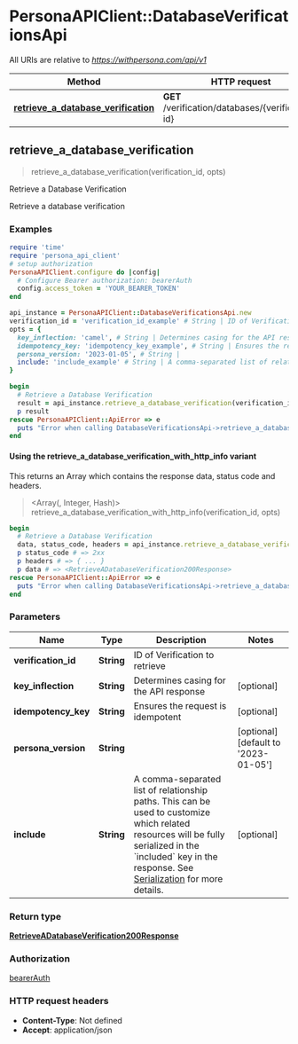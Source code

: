 # PersonaAPIClient::DatabaseVerificationsApi

All URIs are relative to *https://withpersona.com/api/v1*

| Method | HTTP request | Description |
| ------ | ------------ | ----------- |
| [**retrieve_a_database_verification**](DatabaseVerificationsApi.md#retrieve_a_database_verification) | **GET** /verification/databases/{verification-id} | Retrieve a Database Verification |


## retrieve_a_database_verification

> <RetrieveADatabaseVerification200Response> retrieve_a_database_verification(verification_id, opts)

Retrieve a Database Verification

Retrieve a database verification

### Examples

```ruby
require 'time'
require 'persona_api_client'
# setup authorization
PersonaAPIClient.configure do |config|
  # Configure Bearer authorization: bearerAuth
  config.access_token = 'YOUR_BEARER_TOKEN'
end

api_instance = PersonaAPIClient::DatabaseVerificationsApi.new
verification_id = 'verification_id_example' # String | ID of Verification to retrieve
opts = {
  key_inflection: 'camel', # String | Determines casing for the API response
  idempotency_key: 'idempotency_key_example', # String | Ensures the request is idempotent
  persona_version: '2023-01-05', # String | 
  include: 'include_example' # String | A comma-separated list of relationship paths. This can be used to customize which related resources will be fully serialized in the `included` key in the response. See [Serialization](https://docs.withpersona.com/reference/serialization#inclusion-of-related-resources) for more details.
}

begin
  # Retrieve a Database Verification
  result = api_instance.retrieve_a_database_verification(verification_id, opts)
  p result
rescue PersonaAPIClient::ApiError => e
  puts "Error when calling DatabaseVerificationsApi->retrieve_a_database_verification: #{e}"
end
```

#### Using the retrieve_a_database_verification_with_http_info variant

This returns an Array which contains the response data, status code and headers.

> <Array(<RetrieveADatabaseVerification200Response>, Integer, Hash)> retrieve_a_database_verification_with_http_info(verification_id, opts)

```ruby
begin
  # Retrieve a Database Verification
  data, status_code, headers = api_instance.retrieve_a_database_verification_with_http_info(verification_id, opts)
  p status_code # => 2xx
  p headers # => { ... }
  p data # => <RetrieveADatabaseVerification200Response>
rescue PersonaAPIClient::ApiError => e
  puts "Error when calling DatabaseVerificationsApi->retrieve_a_database_verification_with_http_info: #{e}"
end
```

### Parameters

| Name | Type | Description | Notes |
| ---- | ---- | ----------- | ----- |
| **verification_id** | **String** | ID of Verification to retrieve |  |
| **key_inflection** | **String** | Determines casing for the API response | [optional] |
| **idempotency_key** | **String** | Ensures the request is idempotent | [optional] |
| **persona_version** | **String** |  | [optional][default to &#39;2023-01-05&#39;] |
| **include** | **String** | A comma-separated list of relationship paths. This can be used to customize which related resources will be fully serialized in the &#x60;included&#x60; key in the response. See [Serialization](https://docs.withpersona.com/reference/serialization#inclusion-of-related-resources) for more details. | [optional] |

### Return type

[**RetrieveADatabaseVerification200Response**](RetrieveADatabaseVerification200Response.md)

### Authorization

[bearerAuth](../README.md#bearerAuth)

### HTTP request headers

- **Content-Type**: Not defined
- **Accept**: application/json

